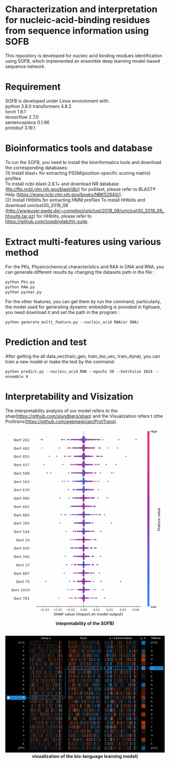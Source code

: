 # Characterization and interpretation for nucleic-acid-binding residues from sequence information using SOFB  
This repository is developed for nucleic acid binding residues identification using SOFB, which implemented an ensemble deep learning model-based sequence network.  

# Requirement  
SOFB is developed under Linux environment with:  
python  3.8.0
transformers  4.8.2  
torch  1.8.1  
tensorflow  2.7.0  
sentencepiece 0.1.96  
protobuf  3.19.1

# Bioinformatics tools and database   
To run the SOFB, you need to install the bioinformatics tools and download the corresponding databases:  
(1) Install blast+ for extracting PSSM(position-specific scoring matrix) profiles  
To install ncbi-blast-2.8.1+ and download NR database (ftp://ftp.ncbi.nlm.nih.gov/blast/db/) for psiblast, please refer to BLAST® Help (https://www.ncbi.nlm.nih.gov/books/NBK52640/).  
(2) Install HHblits for extracting HMM profiles
To install HHblits and download uniclust30_2018_08 (http://wwwuser.gwdg.de/~compbiol/uniclust/2018_08/uniclust30_2018_08_hhsuite.tar.gz) for HHblits, please refer to https://github.com/soedinglab/hh-suite.


# Extract multi-features using various method  
For the PKs, Physicochemical characteristics and RAA in DNA and RNA, you can generate different results by changing the datasets path in the file :  
```
python Pks.py 
python RAA.py 
python pychar.py 
```
For the other features, you can get them by run the command, particularly, the model used for generating dynamic embedding is provided in fighsare, you need download it and set the path in the program :  
```
python generate_multi_feature.py --nucleic_acid RNA(or DNA)
```
# Prediction and test 
After getting the all data_vec(train_gen, train_bio_vec, train_dyna), you can train a new model or make the test by the command:  
```
python predict.py --nucleic_acid RNA --epochs 30 --batchsize 1024 --ensemble 4
```

# Interpretability  and Visization
The interpretability analysis of our model refers to the shap(https://github.com/slundberg/shap) and the Visualization refers t othe Prottrans(https://github.com/agemagician/ProtTrans).
<p align="center">
  <img src="intepretability.png">
  <b>intepretability of the SOFB)</b><br><br>
</p>
<p align="center">
  <img src="visualization.png">
  <b>visualization of the bio-language learning model)</b><br><br>
</p>
